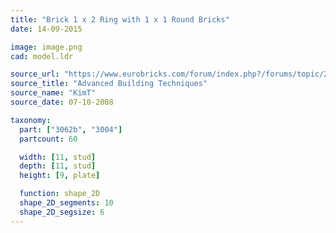 ```yaml
---
title: "Brick 1 x 2 Ring with 1 x 1 Round Bricks"
date: 14-09-2015

image: image.png
cad: model.ldr

source_url: "https://www.eurobricks.com/forum/index.php?/forums/topic/21936-advanced-building-techniques/&do=findComment&comment=370700"
source_title: "Advanced Building Techniques"
source_name: "KimT"
source_date: 07-10-2008

taxonomy:
  part: ["3062b", "3004"]
  partcount: 60

  width: [11, stud]
  depth: [11, stud]
  height: [9, plate]

  function: shape_2D
  shape_2D_segments: 10
  shape_2D_segsize: 6
---
```

